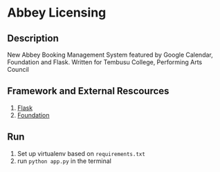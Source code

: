 Abbey Licensing
===================

## Description

New Abbey Booking Management System featured by Google Calendar, Foundation and Flask. Written for Tembusu College, Performing Arts Council

## Framework and External Rescources

1. [Flask](http://flask.pocoo.org/)
2. [Foundation](http://foundation.zurb.com/)


## Run

1. Set up virtualenv based on `requirements.txt`
2. run `python app.py` in the terminal